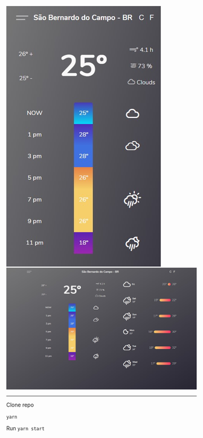 ![GitHub Logo](Screenshot_1.jpg)
![GitHub Logo](Screenshot_2.jpg)

---
Clone repo

`yarn`

Run `yarn start`
